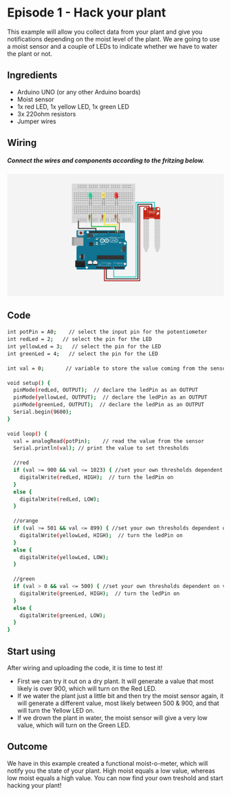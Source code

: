 # Episode 1 - Hack your plant


This example will allow you collect data from your plant and give you notifications depending on the moist level of the plant. We are going to use a moist sensor and a couple of LEDs to indicate whether we have to water the plant or not.

## Ingredients

- Arduino UNO (or any other Arduino boards)
- Moist sensor
- 1x red LED, 1x yellow LED, 1x green LED
- 3x 220ohm resistors
- Jumper wires


## Wiring
##### Connect the wires and components according to the fritzing below.
![alt text](https://github.com/arduino/livecast/raw/master/Season%202/Episode%201%20-%20Hack%20your%20plant/img/episode1_fritzing.png "Logo Title Text 1")



## Code

```sh
int potPin = A0;    // select the input pin for the potentiometer
int redLed = 2;   // select the pin for the LED
int yellowLed = 3;   // select the pin for the LED
int greenLed = 4;   // select the pin for the LED

int val = 0;       // variable to store the value coming from the sensor

void setup() {
  pinMode(redLed, OUTPUT);  // declare the ledPin as an OUTPUT
  pinMode(yellowLed, OUTPUT);  // declare the ledPin as an OUTPUT
  pinMode(greenLed, OUTPUT);  // declare the ledPin as an OUTPUT
  Serial.begin(9600);
}

void loop() {
  val = analogRead(potPin);    // read the value from the sensor
  Serial.println(val); // print the value to set thresholds

  //red
  if (val >= 900 && val <= 1023) { //set your own thresholds dependent on values
    digitalWrite(redLed, HIGH);  // turn the ledPin on
  }
  else {
    digitalWrite(redLed, LOW);
  }

  //orange
  if (val >= 501 && val <= 899) { //set your own thresholds dependent on values
    digitalWrite(yellowLed, HIGH);  // turn the ledPin on
  }
  else {
    digitalWrite(yellowLed, LOW);
  }

  //green
  if (val > 0 && val <= 500) { //set your own thresholds dependent on values
    digitalWrite(greenLed, HIGH);  // turn the ledPin on
  }
  else {
    digitalWrite(greenLed, LOW);
  }
}
```

## Start using

After wiring and uploading the code, it is time to test it! 
- First we can try it out on a dry plant. It will generate a value that most likely is over 900, which will turn on the Red LED.
- If we water the plant just a little bit and then try the moist sensor again, it will generate a different value, most likely between 500 & 900, and that will turn the Yellow LED on.
- If we drown the plant in water, the moist sensor will give a very low value, which will turn on the Green LED.

## Outcome

We have in this example created a functional moist-o-meter, which will notify you the state of your plant. High moist equals a low value, whereas low moist equals a high value. You can now find your own treshold and start hacking your plant!





